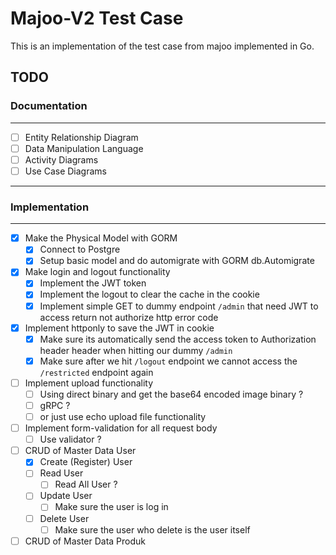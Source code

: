 # Majoo-V2 Test Case

This is an implementation of the test case from majoo implemented in Go. 

## TODO

### Documentation
---
- [ ] Entity Relationship Diagram
- [ ] Data Manipulation Language
- [ ] Activity Diagrams
- [ ] Use Case Diagrams

---
### Implementation
---

- [x] Make the Physical Model with  GORM 
  - [x] Connect to Postgre
  - [x] Setup basic model and do automigrate with GORM db.Automigrate
- [x] Make login and logout functionality 
  - [x] Implement the JWT token
  - [x] Implement the logout to clear the cache in the cookie
  - [x] Implement simple GET to dummy endpoint `/admin` that need JWT to access return not authorize http error code
- [x] Implement httponly to save the JWT in cookie 
  - [x] Make sure its automatically send the access token to Authorization header header when hitting our dummy `/admin` 
  - [x] Make sure after we hit `/logout` endpoint we cannot access the `/restricted` endpoint again
  
- [ ] Implement upload functionality
  - [ ] Using direct binary and get the base64 encoded image binary ?
  - [ ] gRPC ? 
  - [ ] or just use echo upload file functionality
  
- [ ] Implement form-validation for all request body
  - [ ] Use validator ? 

- [ ] CRUD of Master Data User
  - [x] Create (Register) User
  - [ ] Read User
    - [ ] Read All User ? 
  - [ ] Update User
    - [ ] Make sure the user is log in
  - [ ] Delete User
    - [ ] Make sure the user who delete is the user itself
- [ ] CRUD of Master Data Produk